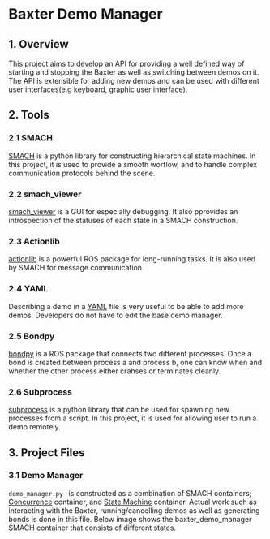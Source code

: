 # Baxter Demo Manager

## 1. Overview
This project aims to develop an API for providing a well defined way of starting and stopping the Baxter as well as switching between demos on it. The API is extensible for adding new demos and can be used with different user interfaces(e.g keyboard, graphic user interface). 

## 2. Tools

### 2.1 SMACH
[SMACH](http://wiki.ros.org/smach) is a python library for constructing hierarchical state machines. In this project, it is used to provide a smooth worflow, and to handle complex communication protocols behind the scene.

### 2.2 smach_viewer
[smach_viewer](http://wiki.ros.org/YAML%20Overview) is a GUI for especially debugging. It also pprovides an introspection of the statuses of each state in a SMACH construction.

### 2.3 Actionlib
[actionlib](http://wiki.ros.org/actionlib) is a powerful ROS package for long-running tasks. It is also used by SMACH for message communication

### 2.4 YAML
Describing a demo in a [YAML](http://wiki.ros.org/YAML%20Overview) file is very useful to be able to add more demos. Developers do not have to edit the base demo manager. 

### 2.5 Bondpy
[bondpy](http://wiki.ros.org/bondpy) is a ROS package that connects two different processes. Once a bond is created between process a and process b, one can know when and whether the other process either crahses or terminates cleanly.

### 2.6 Subprocess
[subprocess](https://docs.python.org/2/library/subprocess.html) is a python library that can be used for spawning new processes from a script. In this project, it is used for allowing user to run a demo remotely. 

## 3. Project Files
### 3.1 Demo Manager
```demo_manager.py ``` is constructed as a combination of SMACH containers; [Concurrence](http://docs.ros.org/jade/api/smach/html/python/smach.concurrence.Concurrence-class.html) container, and [State Machine](http://docs.ros.org/jade/api/smach/html/python/smach.state_machine.StateMachine-class.html) container. Actual work such as interacting with the Baxter, running/cancelling demos as well as generating bonds is done in this file. Below image shows the baxter_demo_manager SMACH container that consists of different states. 
